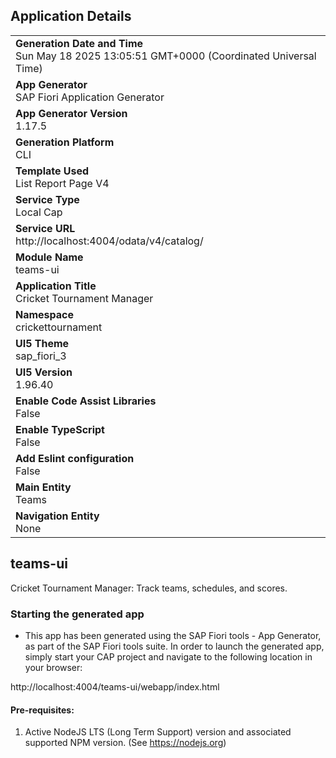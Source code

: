 ## Application Details
|               |
| ------------- |
|**Generation Date and Time**<br>Sun May 18 2025 13:05:51 GMT+0000 (Coordinated Universal Time)|
|**App Generator**<br>SAP Fiori Application Generator|
|**App Generator Version**<br>1.17.5|
|**Generation Platform**<br>CLI|
|**Template Used**<br>List Report Page V4|
|**Service Type**<br>Local Cap|
|**Service URL**<br>http://localhost:4004/odata/v4/catalog/|
|**Module Name**<br>teams-ui|
|**Application Title**<br>Cricket Tournament Manager|
|**Namespace**<br>crickettournament|
|**UI5 Theme**<br>sap_fiori_3|
|**UI5 Version**<br>1.96.40|
|**Enable Code Assist Libraries**<br>False|
|**Enable TypeScript**<br>False|
|**Add Eslint configuration**<br>False|
|**Main Entity**<br>Teams|
|**Navigation Entity**<br>None|

## teams-ui

Cricket Tournament Manager: Track teams, schedules, and scores.

### Starting the generated app

-   This app has been generated using the SAP Fiori tools - App Generator, as part of the SAP Fiori tools suite.  In order to launch the generated app, simply start your CAP project and navigate to the following location in your browser:

http://localhost:4004/teams-ui/webapp/index.html

#### Pre-requisites:

1. Active NodeJS LTS (Long Term Support) version and associated supported NPM version.  (See https://nodejs.org)


